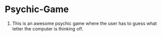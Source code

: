 # Psychic-Game

1) This is an awesome psychic game where the user has to guess what letter the computer is thinking of!.